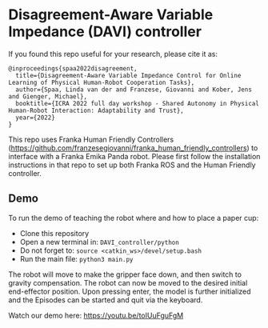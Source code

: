 # Disagreement-Aware Variable Impedance (DAVI) controller

If you found this repo useful for your research, please cite it as:

```
@inproceedings{spaa2022disagreement,
  title={Disagreement-Aware Variable Impedance Control for Online Learning of Physical Human-Robot Cooperation Tasks},
  author={Spaa, Linda van der and Franzese, Giovanni and Kober, Jens and Gienger, Michael},
  booktitle={ICRA 2022 full day workshop - Shared Autonomy in Physical Human-Robot Interaction: Adaptability and Trust},
  year={2022}
}

```
This repo uses Franka Human Friendly Controllers (https://github.com/franzesegiovanni/franka_human_friendly_controllers) to interface with a Franka Emika Panda robot. 
Please first follow the installation instructions in that repo to set up both Franka ROS and the Human Friendly controller.

## Demo

To run the demo of teaching the robot where and how to place a paper cup:
- Clone this repository
- Open a new terminal in: ```DAVI_controller/python```
- Do not forget to: ```source <catkin_ws>/devel/setup.bash```
- Run the main file: ```python3 main.py```

The robot will move to make the gripper face down, and then switch to gravity compensation. The robot can now be moved to the desired initial end-effector position. Upon pressing enter, the model is further initialized and the Episodes can be started and quit via the keyboard.

Watch our demo here: https://youtu.be/toIUuFguFgM
